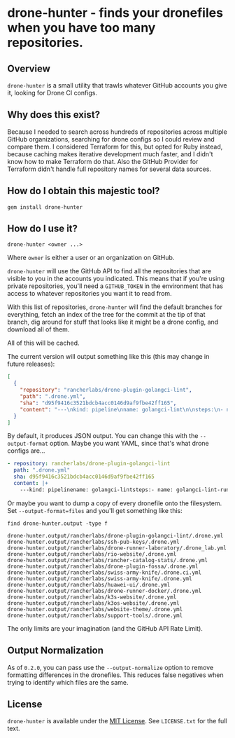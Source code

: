 # drone-hunter - finds your dronefiles when you have too many repositories.

## Overview

`drone-hunter` is a small utility that trawls whatever GitHub accounts you give it, looking for Drone CI configs.

## Why does this exist?

Because I needed to search across hundreds of repositories across multiple GitHub organizations, searching for drone configs so I could review and compare them. I considered Terraform for this, but opted for Ruby instead, because caching makes iterative development much faster, and I didn't know how to make Terraform do that. Also the GitHub Provider for Terraform didn't handle full repository names for several data sources.

## How do I obtain this majestic tool?

```shell
gem install drone-hunter
```

## How do I use it?

```shell
drone-hunter <owner ...>
```

Where `owner` is either a user or an organization on GitHub.

`drone-hunter` will use the GitHub API to find all the repositories that are visible to you in the accounts you indicated. This means that if you're using private repositories, you'll need a `GITHUB_TOKEN` in the environment that has access to whatever repositories you want it to read from.

With this list of repositories, `drone-hunter` will find the default branches for everything, fetch an index of the tree for the commit at the tip of that branch, dig around for stuff that looks like it might be a drone config, and download all of them.

All of this will be cached.

The current version will output something like this (this may change in future releases):

```json
[
  {
    "repository": "rancherlabs/drone-plugin-golangci-lint",
    "path": ".drone.yml",
    "sha": "d95f9416c3521bdcb4acc0146d9af9fbe42ff165",
    "content": "---\nkind: pipeline\nname: golangci-lint\n\nsteps:\n- name: golangci-lint-run\n  image: rancher/drone-golangci-lint:latest\n  failure: ignore\n\n---\nkind: pipeline\nname: docker\n\nsteps:\n- name: publish\n  image: plugins/docker\n  settings:\n    username:\n      from_secret: docker_username\n    password:\n      from_secret: docker_password\n    repo: rancher/drone-golangci-lint\n    tags: latest\n  when:\n    instance:\n      - drone-publish.rancher.io\n    ref:\n      include:\n        - \"refs/heads/*\"\n        - \"refs/tags/*\"\n        - \"refs/pull/*\"\n    event:\n      - push\n      - tag\n\n"
  }
]
```

By default, it produces JSON output. You can change this with the `--output-format` option. Maybe you want YAML, since that's what drone configs are...

```yaml
- repository: rancherlabs/drone-plugin-golangci-lint
  path: ".drone.yml"
  sha: d95f9416c3521bdcb4acc0146d9af9fbe42ff165
  content: |+
    ---kind: pipelinename: golangci-lintsteps:- name: golangci-lint-run  image: rancher/drone-golangci-lint:latest  failure: ignore---kind: pipelinename: dockersteps:- name: publish  image: plugins/docker  settings:    username:      from_secret: docker_username    password:      from_secret: docker_password    repo: rancher/drone-golangci-lint    tags: latest  when:    instance:      - drone-publish.rancher.io    ref:      include:        - "refs/heads/*"        - "refs/tags/*"        - "refs/pull/*"    event:      - push      - tag
```

Or maybe you want to dump a copy of every dronefile onto the filesystem. Set `--output-format=files` and you'll get something like this:

```shell
find drone-hunter.output -type f
```

```text
drone-hunter.output/rancherlabs/drone-plugin-golangci-lint/.drone.yml
drone-hunter.output/rancherlabs/ssh-pub-keys/.drone.yml
drone-hunter.output/rancherlabs/drone-runner-laboratory/.drone_lab.yml
drone-hunter.output/rancherlabs/rio-website/.drone.yml
drone-hunter.output/rancherlabs/rancher-catalog-stats/.drone.yml
drone-hunter.output/rancherlabs/drone-plugin-fossa/.drone.yml
drone-hunter.output/rancherlabs/swiss-army-knife/.drone.ci.yml
drone-hunter.output/rancherlabs/swiss-army-knife/.drone.yml
drone-hunter.output/rancherlabs/huawei-ui/.drone.yml
drone-hunter.output/rancherlabs/drone-runner-docker/.drone.yml
drone-hunter.output/rancherlabs/k3s-website/.drone.yml
drone-hunter.output/rancherlabs/k3os-website/.drone.yml
drone-hunter.output/rancherlabs/website-theme/.drone.yml
drone-hunter.output/rancherlabs/support-tools/.drone.yml
```

The only limits are your imagination (and the GitHub API Rate Limit).

## Output Normalization

As of `0.2.0`, you can pass use the `--output-normalize` option to
remove formatting differences in the dronefiles. This reduces false
negatives when trying to identify which files are the same.

## License

`drone-hunter` is available under the [MIT License](https://tldrlegal.com/license/mit-license). See `LICENSE.txt` for the full text.
